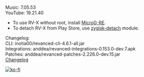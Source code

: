Music: 7.05.53  
YouTube: 19.21.40  
- To use RV-X without root, install [MicroG-RE](https://github.com/WSTxda/MicroG-RE/releases/latest).  
- To detach RV-X from Play Store, use [zygisk-detach](https://github.com/j-hc/zygisk-detach) module.  

Changelog:  
CLI: inotia00/revanced-cli-4.6.1-all.jar  
Integrations: anddea/revanced-integrations-0.153.0-dev.7.apk  
Patches: anddea/revanced-patches-2.226.0-dev.15.jar  
[Changelog](https://github.com/anddea/revanced-patches/releases/tag/vdev.15)  
  
[![ko-fi](https://ko-fi.com/img/githubbutton_sm.svg)](https://ko-fi.com/W7W8VRK0S)  
